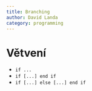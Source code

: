 ```yaml
---
title: Branching
author: David Landa
category: programming
---
```


# Větvení


- `if ...`
- `if [...] end if`
- `if [...] else [...] end if`
